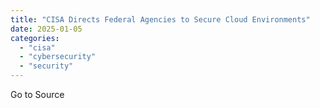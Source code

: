 ```yaml
---
title: "CISA Directs Federal Agencies to Secure Cloud Environments"
date: 2025-01-05
categories: 
  - "cisa"
  - "cybersecurity"
  - "security"
---
```


Go to Source

